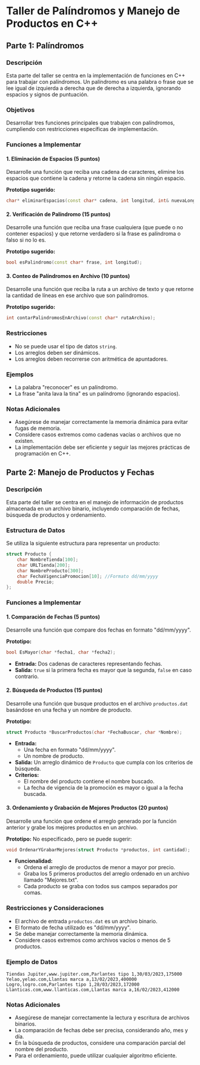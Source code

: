 # Taller de Palíndromos y Manejo de Productos en C++

## Parte 1: Palíndromos

### Descripción

Esta parte del taller se centra en la implementación de funciones en C++ para trabajar con palíndromos. Un palíndromo es una palabra o frase que se lee igual de izquierda a derecha que de derecha a izquierda, ignorando espacios y signos de puntuación.

### Objetivos

Desarrollar tres funciones principales que trabajen con palíndromos, cumpliendo con restricciones específicas de implementación.

### Funciones a Implementar

#### 1. Eliminación de Espacios (5 puntos)

Desarrolle una función que reciba una cadena de caracteres, elimine los espacios que contiene la cadena y retorne la cadena sin ningún espacio.

**Prototipo sugerido:**
```cpp
char* eliminarEspacios(const char* cadena, int longitud, int& nuevaLongitud);
```

#### 2. Verificación de Palíndromo (15 puntos)

Desarrolle una función que reciba una frase cualquiera (que puede o no contener espacios) y que retorne verdadero si la frase es palíndroma o falso si no lo es.

**Prototipo sugerido:**
```cpp
bool esPalindromo(const char* frase, int longitud);
```

#### 3. Conteo de Palíndromos en Archivo (10 puntos)

Desarrolle una función que reciba la ruta a un archivo de texto y que retorne la cantidad de líneas en ese archivo que son palíndromos.

**Prototipo sugerido:**
```cpp
int contarPalindromosEnArchivo(const char* rutaArchivo);
```

### Restricciones

- No se puede usar el tipo de datos `string`.
- Los arreglos deben ser dinámicos.
- Los arreglos deben recorrerse con aritmética de apuntadores.

### Ejemplos

- La palabra "reconocer" es un palíndromo.
- La frase "anita lava la tina" es un palíndromo (ignorando espacios).

### Notas Adicionales

- Asegúrese de manejar correctamente la memoria dinámica para evitar fugas de memoria.
- Considere casos extremos como cadenas vacías o archivos que no existen.
- La implementación debe ser eficiente y seguir las mejores prácticas de programación en C++.

## Parte 2: Manejo de Productos y Fechas

### Descripción

Esta parte del taller se centra en el manejo de información de productos almacenada en un archivo binario, incluyendo comparación de fechas, búsqueda de productos y ordenamiento.

### Estructura de Datos

Se utiliza la siguiente estructura para representar un producto:

```cpp
struct Producto {
    char NombreTienda[100];
    char URLTienda[200];
    char NombreProducto[300];
    char FechaVigenciaPromocion[10]; //Formato dd/mm/yyyy
    double Precio;
};
```

### Funciones a Implementar

#### 1. Comparación de Fechas (5 puntos)

Desarrolle una función que compare dos fechas en formato "dd/mm/yyyy".

**Prototipo:**
```cpp
bool EsMayor(char *fecha1, char *fecha2);
```

- **Entrada:** Dos cadenas de caracteres representando fechas.
- **Salida:** `true` si la primera fecha es mayor que la segunda, `false` en caso contrario.

#### 2. Búsqueda de Productos (15 puntos)

Desarrolle una función que busque productos en el archivo `productos.dat` basándose en una fecha y un nombre de producto.

**Prototipo:**
```cpp
struct Producto *BuscarProductos(char *FechaBuscar, char *Nombre);
```

- **Entrada:** 
  - Una fecha en formato "dd/mm/yyyy".
  - Un nombre de producto.
- **Salida:** Un arreglo dinámico de `Producto` que cumpla con los criterios de búsqueda.
- **Criterios:** 
  - El nombre del producto contiene el nombre buscado.
  - La fecha de vigencia de la promoción es mayor o igual a la fecha buscada.

#### 3. Ordenamiento y Grabación de Mejores Productos (20 puntos)

Desarrolle una función que ordene el arreglo generado por la función anterior y grabe los mejores productos en un archivo.

**Prototipo:** No especificado, pero se puede sugerir:
```cpp
void OrdenarYGrabarMejores(struct Producto *productos, int cantidad);
```

- **Funcionalidad:**
  - Ordena el arreglo de productos de menor a mayor por precio.
  - Graba los 5 primeros productos del arreglo ordenado en un archivo llamado "Mejores.txt".
  - Cada producto se graba con todos sus campos separados por comas.

### Restricciones y Consideraciones

- El archivo de entrada `productos.dat` es un archivo binario.
- El formato de fecha utilizado es "dd/mm/yyyy".
- Se debe manejar correctamente la memoria dinámica.
- Considere casos extremos como archivos vacíos o menos de 5 productos.

### Ejemplo de Datos

```
Tiendas Jupiter,www.jupiter.com,Parlantes tipo 1,30/03/2023,175000
Yelao,yelao.com,Llantas marca a,13/02/2023,400000
Logro,logro.com,Parlantes tipo 1,28/03/2023,172000
Llanticas.com,www.llanticas.com,Llantas marca a,16/02/2023,412000
```

### Notas Adicionales

- Asegúrese de manejar correctamente la lectura y escritura de archivos binarios.
- La comparación de fechas debe ser precisa, considerando año, mes y día.
- En la búsqueda de productos, considere una comparación parcial del nombre del producto.
- Para el ordenamiento, puede utilizar cualquier algoritmo eficiente.
